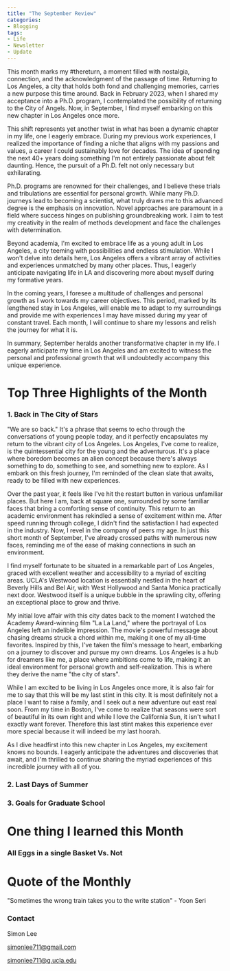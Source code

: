 ```yaml
---
title: "The September Review"
categories:
- Blogging
tags:
- Life
- Newsletter
- Update
---
```


This month marks my #thereturn, a moment filled with nostalgia, connection, and the acknowledgment of the passage of time. Returning to Los Angeles, a city that holds both fond and challenging memories, carries a new purpose this time around. Back in February 2023, when I shared my acceptance into a Ph.D. program, I contemplated the possibility of returning to the City of Angels. Now, in September, I find myself embarking on this new chapter in Los Angeles once more.

This shift represents yet another twist in what has been a dynamic chapter in my life, one I eagerly embrace. During my previous work experiences, I realized the importance of finding a niche that aligns with my passions and values, a career I could sustainably love for decades. The idea of spending the next 40+ years doing something I'm not entirely passionate about felt daunting. Hence, the pursuit of a Ph.D. felt not only necessary but exhilarating.

Ph.D. programs are renowned for their challenges, and I believe these trials and tribulations are essential for personal growth. While many Ph.D. journeys lead to becoming a scientist, what truly draws me to this advanced degree is the emphasis on innovation. Novel approaches are paramount in a field where success hinges on publishing groundbreaking work. I aim to test my creativity in the realm of methods development and face the challenges with determination.

Beyond academia, I'm excited to embrace life as a young adult in Los Angeles, a city teeming with possibilities and endless stimulation. While I won't delve into details here, Los Angeles offers a vibrant array of activities and experiences unmatched by many other places. Thus, I eagerly anticipate navigating life in LA and discovering more about myself during my formative years.

In the coming years, I foresee a multitude of challenges and personal growth as I work towards my career objectives. This period, marked by its lengthened stay in Los Angeles, will enable me to adapt to my surroundings and provide me with experiences I may have missed during my year of constant travel. Each month, I will continue to share my lessons and relish the journey for what it is.

In summary, September heralds another transformative chapter in my life. I eagerly anticipate my time in Los Angeles and am excited to witness the personal and professional growth that will undoubtedly accompany this unique experience.

# Top Three Highlights of the Month

### 1. Back in The City of Stars

"We are so back." It's a phrase that seems to echo through the conversations of young people today, and it perfectly encapsulates my return to the vibrant city of Los Angeles. Los Angeles, I've come to realize, is the quintessential city for the young and the adventurous. It's a place where boredom becomes an alien concept because there's always something to do, something to see, and something new to explore. As I embark on this fresh journey, I'm reminded of the clean slate that awaits, ready to be filled with new experiences.

Over the past year, it feels like I've hit the restart button in various unfamiliar places. But here I am, back at square one, surrounded by some familiar faces that bring a comforting sense of continuity. This return to an academic environment has rekindled a sense of excitement within me. After speed running through college, I didn't find the satisfaction I had expected in the industry. Now, I revel in the company of peers my age. In just this short month of September, I've already crossed paths with numerous new faces, reminding me of the ease of making connections in such an environment.

I find myself fortunate to be situated in a remarkable part of Los Angeles, graced with excellent weather and accessibility to a myriad of exciting areas. UCLA's Westwood location is essentially nestled in the heart of Beverly Hills and Bel Air, with West Hollywood and Santa Monica practically next door. Westwood itself is a unique bubble in the sprawling city, offering an exceptional place to grow and thrive.

My initial love affair with this city dates back to the moment I watched the Academy Award-winning film "La La Land," where the portrayal of Los Angeles left an indelible impression. The movie's powerful message about chasing dreams struck a chord within me, making it one of my all-time favorites. Inspired by this, I've taken the film's message to heart, embarking on a journey to discover and pursue my own dreams. Los Angeles is a hub for dreamers like me, a place where ambitions come to life, making it an ideal environment for personal growth and self-realization. This is where they derive the name "the city of stars".

While I am excited to be living in Los Angeles once more, it is also fair for me to say that this will be my last stint in this city. It is most definitely not a place I want to raise a family, and I seek out a new adventure out east real soon. From my time in Boston, I've come to realize that seasons were sort of beautiful in its own right and while I love the California Sun, it isn't what I exactly want forever. Therefore this last stint makes this experience ever more special because it will indeed be my last hoorah.

As I dive headfirst into this new chapter in Los Angeles, my excitement knows no bounds. I eagerly anticipate the adventures and discoveries that await, and I'm thrilled to continue sharing the myriad experiences of this incredible journey with all of you.

### 2. Last Days of Summer

### 3. Goals for Graduate School

# One thing I learned this Month

### All Eggs in a single Basket Vs. Not

# Quote of the Monthly 

"Sometimes the wrong train takes you to the write station" - Yoon Seri

### Contact

Simon Lee

simonlee711@gmail.com

simonlee711@g.ucla.edu